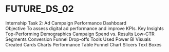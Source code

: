 # FUTURE_DS_02
Internship Task 2: Ad Campaign Performance Dashboard  
Objective
To assess digital ad performance and improve KPIs. 
Key Insights
Top-Performing Demographics 
Campaign Spend vs. Results 
Low-CTR Segments 
Conversion Funnel Drop-offs 
Tools Used 
Power BI 
Visuals Created 
Cards
Charts
Performance Table
Funnel Chart Slicers
Text Boxes
